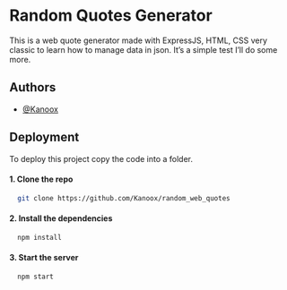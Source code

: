 
# Random Quotes Generator

This is a web quote generator made with ExpressJS, HTML, CSS very classic to learn how to manage data in json. It’s a simple test I’ll do some more.


## Authors

- [@Kanoox](https://www.github.com/Kanoox)


## Deployment

To deploy this project copy the code into a folder.

#### 1. Clone the repo
```bash
  git clone https://github.com/Kanoox/random_web_quotes
```
#### 2. Install the dependencies
```bash
  npm install
```

#### 3. Start the server

```bash
  npm start
```

